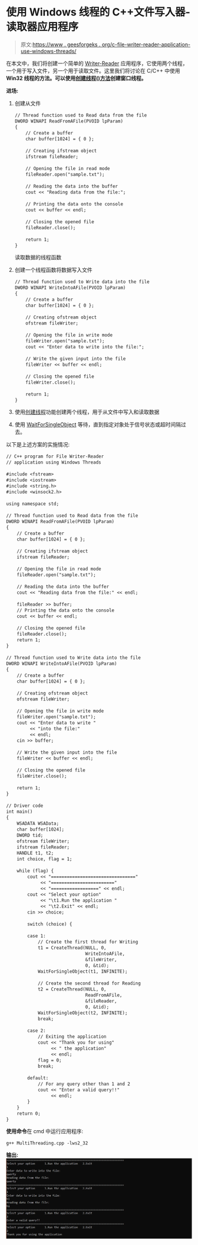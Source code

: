 # 使用 Windows 线程的 C++文件写入器-读取器应用程序

> 原文:[https://www . geesforgeks . org/c-file-writer-reader-application-use-windows-threads/](https://www.geeksforgeeks.org/c-file-writer-reader-application-using-windows-threads/)

在本文中，我们将创建一个简单的 [Writer-Reader](https://www.geeksforgeeks.org/readers-writers-problem-set-1-introduction-and-readers-preference-solution/) 应用程序，它使用两个线程，一个用于写入文件，另一个用于读取文件。这里我们将讨论在 C/C++ 中使用 **Win32 线程的方法。可以使用[创建线程()方法](https://docs.microsoft.com/en-us/windows/win32/api/processthreadsapi/nf-processthreadsapi-createthread)创建窗口线程。**

**进场:**

1.  创建从文件

    ```
    // Thread function used to Read data from the file
    DWORD WINAPI ReadFromAFile(PVOID lpParam)
    {
        // Create a buffer
        char buffer[1024] = { 0 };

        // Creating ifstream object
        ifstream fileReader;

        // Opening the file in read mode
        fileReader.open("sample.txt");

        // Reading the data into the buffer
        cout << "Reading data from the file:";

        // Printing the data onto the console
        cout << buffer << endl;

        // Closing the opened file
        fileReader.close();

        return 1;
    }
    ```

    读取数据的线程函数
2.  创建一个线程函数将数据写入文件

    ```
    // Thread function used to Write data into the file
    DWORD WINAPI WriteIntoAFile(PVOID lpParam)
    {
        // Create a buffer
        char buffer[1024] = { 0 };

        // Creating ofstream object
        ofstream fileWriter;

        // Opening the file in write mode
        fileWriter.open("sample.txt");
        cout << "Enter data to write into the file:";

        // Write the given input into the file
        fileWriter << buffer << endl;

        // Closing the opened file
        fileWriter.close();

        return 1;
    }
    ```

3.  使用[创建线程](https://docs.microsoft.com/en-us/windows/win32/api/processthreadsapi/nf-processthreadsapi-createthread)功能创建两个线程，用于从文件中写入和读取数据
4.  使用 [WaitForSingleObject](https://docs.microsoft.com/en-us/windows/win32/api/synchapi/nf-synchapi-waitforsingleobject) 等待，直到指定对象处于信号状态或超时间隔过去。

以下是上述方案的实施情况:

```
// C++ program for File Writer-Reader
// application using Windows Threads

#include <fstream>
#include <iostream>
#include <string.h>
#include <winsock2.h>

using namespace std;

// Thread function used to Read data from the file
DWORD WINAPI ReadFromAFile(PVOID lpParam)
{
    // Create a buffer
    char buffer[1024] = { 0 };

    // Creating ifstream object
    ifstream fileReader;

    // Opening the file in read mode
    fileReader.open("sample.txt");

    // Reading the data into the buffer
    cout << "Reading data from the file:" << endl;

    fileReader >> buffer;
    // Printing the data onto the console
    cout << buffer << endl;

    // Closing the opened file
    fileReader.close();
    return 1;
}

// Thread function used to Write data into the file
DWORD WINAPI WriteIntoAFile(PVOID lpParam)
{
    // Create a buffer
    char buffer[1024] = { 0 };

    // Creating ofstream object
    ofstream fileWriter;

    // Opening the file in write mode
    fileWriter.open("sample.txt");
    cout << "Enter data to write "
         << "into the file:"
         << endl;
    cin >> buffer;

    // Write the given input into the file
    fileWriter << buffer << endl;

    // Closing the opened file
    fileWriter.close();

    return 1;
}

// Driver code
int main()
{
    WSADATA WSAData;
    char buffer[1024];
    DWORD tid;
    ofstream fileWriter;
    ifstream fileReader;
    HANDLE t1, t2;
    int choice, flag = 1;

    while (flag) {
        cout << "================================"
             << "========================"
             << "==================" << endl;
        cout << "Select your option"
             << "\t1.Run the application "
             << "\t2.Exit" << endl;
        cin >> choice;

        switch (choice) {

        case 1:
            // Create the first thread for Writing
            t1 = CreateThread(NULL, 0,
                              WriteIntoAFile,
                              &fileWriter,
                              0, &tid);
            WaitForSingleObject(t1, INFINITE);

            // Create the second thread for Reading
            t2 = CreateThread(NULL, 0,
                              ReadFromAFile,
                              &fileReader,
                              0, &tid);
            WaitForSingleObject(t2, INFINITE);
            break;

        case 2:
            // Exiting the application
            cout << "Thank you for using"
                 << " the application"
                 << endl;
            flag = 0;
            break;

        default:
            // For any query other than 1 and 2
            cout << "Enter a valid query!!"
                 << endl;
        }
    }
    return 0;
}
```

**使用命令**在 cmd 中运行应用程序:

```
g++ MultiThreading.cpp -lws2_32
```

**输出:**
[![](img/689611adfea6f3e732af2199db5aabd5.png)](https://media.geeksforgeeks.org/wp-content/uploads/20200303143126/output222.png)